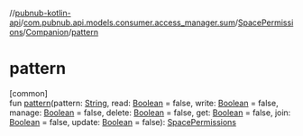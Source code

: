 //[pubnub-kotlin-api](../../../../index.md)/[com.pubnub.api.models.consumer.access_manager.sum](../../index.md)/[SpacePermissions](../index.md)/[Companion](index.md)/[pattern](pattern.md)

# pattern

[common]\
fun [pattern](pattern.md)(pattern: [String](https://kotlinlang.org/api/latest/jvm/stdlib/kotlin-stdlib/kotlin/-string/index.html), read: [Boolean](https://kotlinlang.org/api/latest/jvm/stdlib/kotlin-stdlib/kotlin/-boolean/index.html) = false, write: [Boolean](https://kotlinlang.org/api/latest/jvm/stdlib/kotlin-stdlib/kotlin/-boolean/index.html) = false, manage: [Boolean](https://kotlinlang.org/api/latest/jvm/stdlib/kotlin-stdlib/kotlin/-boolean/index.html) = false, delete: [Boolean](https://kotlinlang.org/api/latest/jvm/stdlib/kotlin-stdlib/kotlin/-boolean/index.html) = false, get: [Boolean](https://kotlinlang.org/api/latest/jvm/stdlib/kotlin-stdlib/kotlin/-boolean/index.html) = false, join: [Boolean](https://kotlinlang.org/api/latest/jvm/stdlib/kotlin-stdlib/kotlin/-boolean/index.html) = false, update: [Boolean](https://kotlinlang.org/api/latest/jvm/stdlib/kotlin-stdlib/kotlin/-boolean/index.html) = false): [SpacePermissions](../index.md)
